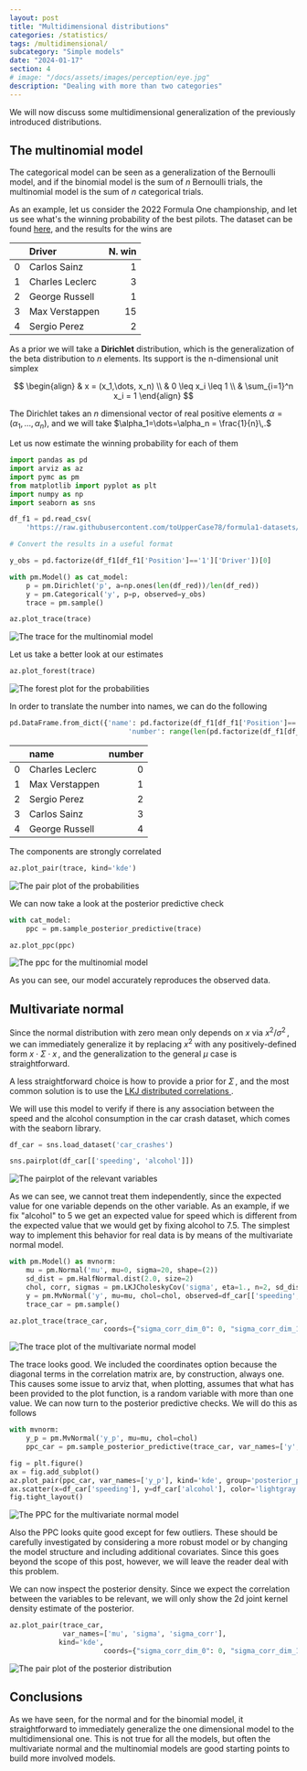 ```yaml
---
layout: post
title: "Multidimensional distributions"
categories: /statistics/
tags: /multidimensional/
subcategory: "Simple models"
date: "2024-01-17"
section: 4
# image: "/docs/assets/images/perception/eye.jpg"
description: "Dealing with more than two categories"
---
```


We will now discuss some multidimensional generalization of the previously introduced
distributions.

## The multinomial model

The categorical model can be seen as a generalization of the Bernoulli model,
and if the binomial model is the sum of $n$ Bernoulli trials,
the multinomial model is the sum of $n$ categorical trials.


As an example, let us consider the 2022 Formula One championship, and
let us see what's the winning probability of the best pilots.
The dataset can be found [here](https://github.com/toUpperCase78/formula1-datasets/blob/master/Formula1_2022season_raceResults.csv),
and the results for the wins are

|    | Driver          |   N. win|
|---:|:----------------|--------:|
|  0 | Carlos Sainz    |       1 |
|  1 | Charles Leclerc |       3 |
|  2 | George Russell  |       1 |
|  3 | Max Verstappen  |      15 |
|  4 | Sergio Perez    |       2 |

As a prior we will take a **Dirichlet** distribution,
which is the generalization of the beta distribution to $n$ elements.
Its support is the n-dimensional unit simplex

$$
\begin{align}
& x = (x_1,\dots, x_n) \\
& 0 \leq x_i \leq 1 \\
& \sum_{i=1}^n x_i = 1
\end{align}
$$

The Dirichlet takes an $n$ dimensional vector of real positive elements $\alpha = (\alpha_1,\dots,\alpha_n)$,
and we will take $\alpha_1=\dots=\alpha_n = \frac{1}{n}\,.$

Let us now estimate the winning probability for each of them

```python
import pandas as pd
import arviz as az
import pymc as pm
from matplotlib import pyplot as plt
import numpy as np
import seaborn as sns

df_f1 = pd.read_csv(
    'https://raw.githubusercontent.com/toUpperCase78/formula1-datasets/master/Formula1_2022season_raceResults.csv')

# Convert the results in a useful format

y_obs = pd.factorize(df_f1[df_f1['Position']=='1']['Driver'])[0]

with pm.Model() as cat_model:
    p = pm.Dirichlet('p', a=np.ones(len(df_red))/len(df_red))
    y = pm.Categorical('y', p=p, observed=y_obs)
    trace = pm.sample()

az.plot_trace(trace)
```

![The trace for the multinomial model](/docs/assets/images/statistics/categories/trace.webp)

Let us take a better look at our estimates

```python
az.plot_forest(trace)
```

![The forest plot for the probabilities](/docs/assets/images/statistics/categories/forest.webp)

In order to translate the number into names, we can do the following

```python
pd.DataFrame.from_dict({'name': pd.factorize(df_f1[df_f1['Position']=='1']['Driver'])[1].values,
                             'number': range(len(pd.factorize(df_f1[df_f1['Position']=='1']['Driver'])[1].values))})
```

|    | name            |   number |
|---:|:----------------|---------:|
|  0 | Charles Leclerc |        0 |
|  1 | Max Verstappen  |        1 |
|  2 | Sergio Perez    |        2 |
|  3 | Carlos Sainz    |        3 |
|  4 | George Russell  |        4 |

The components are strongly correlated

```python
az.plot_pair(trace, kind='kde')
```

![The pair plot of the probabilities](/docs/assets/images/statistics/categories/kde.webp)

We can now take a look at the posterior predictive check

```python
with cat_model:
    ppc = pm.sample_posterior_predictive(trace)

az.plot_ppc(ppc)
```

![The ppc for the multinomial model](/docs/assets/images/statistics/categories/ppc_categorical.webp)

As you can see, our model accurately reproduces the observed data.

## Multivariate normal

Since the normal distribution with zero mean only depends on $x$ via $x^2/\sigma^2\,,$
we can immediately generalize it by replacing $x^2$ with any
positively-defined form $x \cdot \Sigma \cdot x\,,$
and the generalization to the general $\mu$ case is straightforward.

A less straightforward choice is how to provide a prior for $\Sigma\,,$
and the most common solution is to use the [LKJ distributed correlations
](https://www.pymc.io/projects/docs/en/stable/api/distributions/generated/pymc.LKJCholeskyCov.html).

We will use this model to verify if there is any association between the speed 
and the alcohol consumption in the car crash dataset, which comes with the seaborn library.

```python
df_car = sns.load_dataset('car_crashes')

sns.pairplot(df_car[['speeding', 'alcohol']])
```

![The pairplot of the relevant variables](/docs/assets/images/statistics/categories/car_crash.webp)

As we can see, we cannot treat them independently, since the expected value
for one variable depends on the other variable.
As an example, if we fix "alcohol" to 5 we get an expected value for speed
which is different from the expected value that we would get by fixing alcohol
to 7.5.
The simplest way to implement this behavior for real data is by means of the multivariate
normal model.

```python
with pm.Model() as mvnorm:
    mu = pm.Normal('mu', mu=0, sigma=20, shape=(2))
    sd_dist = pm.HalfNormal.dist(2.0, size=2)
    chol, corr, sigmas = pm.LKJCholeskyCov('sigma', eta=1., n=2, sd_dist=sd_dist)
    y = pm.MvNormal('y', mu=mu, chol=chol, observed=df_car[['speeding', 'alcohol']])
    trace_car = pm.sample()

az.plot_trace(trace_car, 
                       coords={"sigma_corr_dim_0": 0, "sigma_corr_dim_1": 1})
```

![The trace plot of the multivariate normal model](/docs/assets/images/statistics/categories/trace_car.webp)

The trace looks good. We included the coordinates option because the diagonal
terms in the correlation matrix are, by construction, always one.
This causes some issue to arviz that, when plotting, assumes that what has been provided
to the plot function, is a random variable with more than one value.
We can now turn to the posterior predictive checks.
We will do this as follows

```python
with mvnorm:
    y_p = pm.MvNormal('y_p', mu=mu, chol=chol)
    ppc_car = pm.sample_posterior_predictive(trace_car, var_names=['y', 'y_p'])

fig = plt.figure()
ax = fig.add_subplot()
az.plot_pair(ppc_car, var_names=['y_p'], kind='kde', group='posterior_predictive', ax=ax)
ax.scatter(x=df_car['speeding'], y=df_car['alcohol'], color='lightgray')
fig.tight_layout()
```

![The PPC for the multivariate normal model](/docs/assets/images/statistics/categories/ppc_car.webp)

Also the PPC looks quite good except for few outliers. These should be carefully investigated
by considering a more robust model or by changing the model structure and including additional
covariates. Since this goes beyond the scope of this post, however, we will leave the reader deal with
this problem.

We can now inspect the posterior density. Since we expect the correlation
between the variables to be relevant, we will only show the 2d joint kernel density estimate
of the posterior.

```python
az.plot_pair(trace_car,
             var_names=['mu', 'sigma', 'sigma_corr'],
            kind='kde',
                       coords={"sigma_corr_dim_0": 0, "sigma_corr_dim_1": 1})
```

![The pair plot of the posterior distribution](/docs/assets/images/statistics/categories/kde_car.webp)

## Conclusions

As we have seen, for the normal and for the binomial model,
it straightforward to immediately generalize the one dimensional model
to the multidimensional one.
This is not true for all the models, but often the multivariate normal
and the multinomial models are good starting points to build more
involved models.
